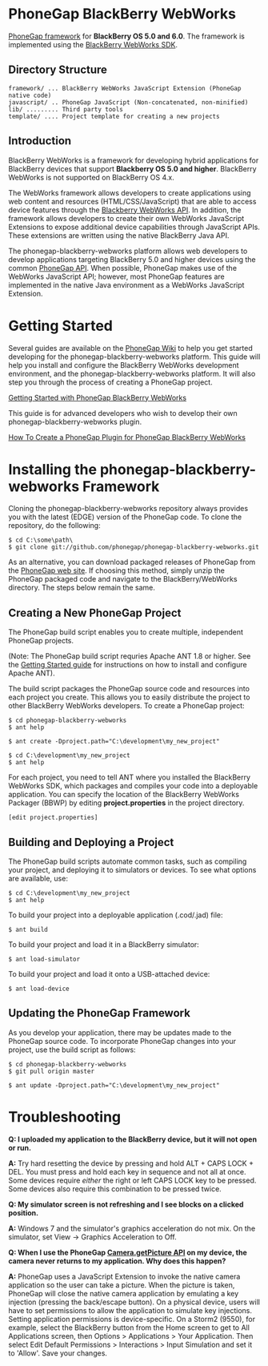 PhoneGap BlackBerry WebWorks
============================

[PhoneGap framework](http://www.phonegap.com/) for __BlackBerry OS 5.0 and 6.0__. The framework is implemented using the [BlackBerry WebWorks SDK](http://us.blackberry.com/developers/browserdev/widgetsdk.jsp).

Directory Structure
-------------------

    framework/ ... BlackBerry WebWorks JavaScript Extension (PhoneGap native code)
    javascript/ .. PhoneGap JavaScript (Non-concatenated, non-minified)
    lib/ ......... Third party tools
    template/ .... Project template for creating a new projects

Introduction
------------

BlackBerry WebWorks is a framework for developing hybrid applications for BlackBerry devices that support __Blackberry OS 5.0 and higher__.  BlackBerry WebWorks is not supported on BlackBerry OS 4.x.  

The WebWorks framework allows developers to create applications using web content and resources (HTML/CSS/JavaScript) that are able to access device features through the [Blackberry WebWorks API](http://www.blackberry.com/developers/docs/widgetapi/).  In addition, the framework allows developers to create their own WebWorks JavaScript Extensions to expose additional device capabilities through JavaScript APIs.  These extensions are written using the native BlackBerry Java API.

The phonegap-blackberry-webworks platform allows web developers to develop applications targeting BlackBerry 5.0 and higher devices using the common [PhoneGap API](http://docs.phonegap.com).  When possible, PhoneGap makes use of the WebWorks JavaScript API; however, most PhoneGap features are implemented in the native Java environment as a WebWorks JavaScript Extension.


Getting Started
===============

Several guides are available on the [PhoneGap Wiki](http://wiki.phonegap.com) to help you get started developing for the phonegap-blackberry-webworks platform.  This guide will help you install and configure the BlackBerry WebWorks development environment, and the phonegap-blackberry-webworks platform.  It will also step you through the process of creating a PhoneGap project.  

[Getting Started with PhoneGap BlackBerry WebWorks](http://wiki.phonegap.com/w/page/31930982/Getting-Started-with-PhoneGap-BlackBerry-WebWorks)

This guide is for advanced developers who wish to develop their own phonegap-blackberry-webworks plugin.

[How To Create a PhoneGap Plugin for PhoneGap BlackBerry WebWorks](http://wiki.phonegap.com/w/page/35799737/How-To-Create-a-PhoneGap-Plugin-for-BlackBerry-WebWorks)


Installing the phonegap-blackberry-webworks Framework
=====================================================

Cloning the phonegap-blackberry-webworks repository always provides you with the latest (EDGE) version of the PhoneGap code.  To clone the repository, do the following:

    $ cd C:\some\path\
    $ git clone git://github.com/phonegap/phonegap-blackberry-webworks.git

As an alternative, you can download packaged releases of PhoneGap from the [PhoneGap web site](http://phonegap.com).  If choosing this method, simply unzip the PhoneGap packaged code and navigate to the BlackBerry/WebWorks directory.  The steps below remain the same.


Creating a New PhoneGap Project
-------------------------------

The PhoneGap build script enables you to create multiple, independent PhoneGap projects.  

(Note: The PhoneGap build script requries Apache ANT 1.8 or higher.  See the [Getting Started guide](http://wiki.phonegap.com/w/page/31930982/Getting-Started-with-PhoneGap-BlackBerry-WebWorks) for instructions on how to install and configure Apache ANT).  

The build script packages the PhoneGap source code and resources into each project you create.  This allows you to easily distribute the project to other BlackBerry WebWorks developers.  To create a PhoneGap project:

    $ cd phonegap-blackberry-webworks
    $ ant help
    
    $ ant create -Dproject.path="C:\development\my_new_project"
    
    $ cd C:\development\my_new_project
    $ ant help

For each project, you need to tell ANT where you installed the BlackBerry WebWorks SDK, which packages and compiles your code into a deployable application.  You can specify the location of the BlackBerry WebWorks Packager (BBWP) by editing __project.properties__ in the project directory.

    [edit project.properties]

Building and Deploying a Project
--------------------------------

The PhoneGap build scripts automate common tasks, such as compiling your project, and deploying it to simulators or devices.  To see what options are available, use:

    $ cd C:\development\my_new_project
    $ ant help
    
To build your project into a deployable application (.cod/.jad) file:

	$ ant build
	
To build your project and load it in a BlackBerry simulator:

    $ ant load-simulator
    
To build your project and load it onto a USB-attached device:

    $ ant load-device

Updating the PhoneGap Framework
-------------------------------

As you develop your application, there may be updates made to the PhoneGap source code.  To incorporate PhoneGap changes into your project, use the build script as follows:

    $ cd phonegap-blackberry-webworks
    $ git pull origin master

    $ ant update -Dproject.path="C:\development\my_new_project"


Troubleshooting
===============

__Q: I uploaded my application to the BlackBerry device, but it will not open or run.__

__A:__ Try hard resetting the device by pressing and hold ALT + CAPS LOCK + DEL. You must press and hold each key in sequence and not all at once.  Some devices require _either_ the right or left CAPS LOCK key to be pressed.  Some devices also require this combination to be pressed twice.

__Q: My simulator screen is not refreshing and I see blocks on a clicked position.__

__A:__ Windows 7 and the simulator's graphics acceleration do not mix. On the simulator, set View -> Graphics Acceleration to Off.

__Q: When I use the PhoneGap [Camera.getPicture API](http://docs.phonegap.com/phonegap_camera_camera.md.html#camera.getPicture) on my device, the camera never returns to my application.  Why does this happen?__

__A:__ PhoneGap uses a JavaScript Extension to invoke the native camera application so the user can take a picture.  When the picture is taken, PhoneGap will close the native camera application by emulating a key injection (pressing the back/escape button).  On a physical device, users will have to set permissions to allow the application to simulate key injections.  Setting application permissions is device-specific.  On a Storm2 (9550), for example, select the BlackBerry button from the Home screen to get to All Applications screen, then Options > Applications > Your Application.  Then select Edit Default Permissions > Interactions > Input Simulation and set it to 'Allow'.  Save your changes.

